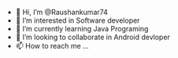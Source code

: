 - 👋 Hi, I’m @Raushankumar74
- 👀 I’m interested in Software developer
- 🌱 I’m currently learning Java Programing 
- 💞️ I’m looking to collaborate in Android devloper 
- 📫 How to reach me ...

<!---
Raushankumar74/Raushankumar74 is a ✨ special ✨ repository because its `README.md` (this file) appears on your GitHub profile.
You can click the Preview link to take a look at your changes.
--->
